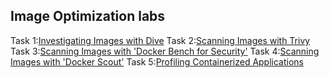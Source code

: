 ## Image Optimization labs

Task 1:[Investigating Images with Dive](01_dive.md)
Task 2:[Scanning Images with Trivy](02_trivy.md)
Task 3:[Scanning Images with 'Docker Bench for Security'](03_docker_bench.md)
Task 4:[Scanning Images with 'Docker Scout'](04_docker_scout.md)
Task 5:[Profiling Containerized Applications](05_profiling.md)


